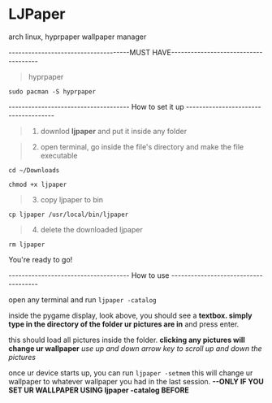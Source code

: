 # LJPaper
arch linux, hyprpaper wallpaper manager

-------------------------------------MUST HAVE-------------------------------------
>hyprpaper

```
sudo pacman -S hyprpaper
```

------------------------------------- How to set it up -------------------------------------


>1) downlod **ljpaper** and put it inside any folder
   
>2) open terminal, go inside the file's directory and make the file executable

```
cd ~/Downloads
```
```
chmod +x ljpaper
```

>3) copy ljpaper to bin

```
cp ljpaper /usr/local/bin/ljpaper
```
   
>4) delete the downloaded ljpaper

```
rm ljpaper
```
   
You're ready to go!



------------------------------------- How to use -------------------------------------

open any terminal and run
```ljpaper -catalog```

inside the pygame display, look above, you should see a **textbox. simply type in the directory of the folder ur pictures are in** and press enter.

this should load all pictures inside the folder.
**clicking any pictures will change ur wallpaper**
*use up and down arrow key to scroll up and down the pictures*

once ur device starts up, you can run
```ljpaper -setmem```
this will change ur wallpaper to whatever wallpaper you had in the last session. **--ONLY IF YOU SET UR WALLPAPER USING ljpaper -catalog BEFORE**
